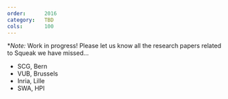 ```yaml
---
order:      2016
category:   TBD
cols:       100
---
```

**Note:* Work in progress! Please let us know all the research papers related to Squeak we have missed...

- SCG, Bern
- VUB, Brussels
- Inria, Lille
- SWA, HPI
